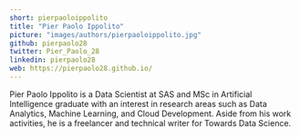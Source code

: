 ```yaml
---
short: pierpaoloippolito
title: "Pier Paolo Ippolito"
picture: "images/authors/pierpaoloippolito.jpg"
github: pierpaolo28
twitter: Pier_Paolo_28
linkedin: pierpaolo28
web: https://pierpaolo28.github.io/
---
```


Pier Paolo Ippolito is a Data Scientist at SAS and MSc in Artificial Intelligence graduate with an interest in research areas such as Data Analytics, Machine Learning, and Cloud Development. Aside from his work activities, he is a freelancer and technical writer for Towards Data Science.